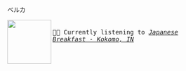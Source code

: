 ベルカ


[<img align="left" width="100" height="100" src="https:&#x2F;&#x2F;lastfm.freetls.fastly.net&#x2F;i&#x2F;u&#x2F;174s&#x2F;5d93403fbc951b7d31fa80ff826b5180.jpg">](https://www.youtube.com/results?search_query=Japanese+Breakfast+Kokomo,+IN)
<big><pre>
<small>
</br>🎵🎶  Currently listening to <i>[Japanese Breakfast - Kokomo, IN](https://www.youtube.com/results?search_query=Japanese+Breakfast+Kokomo,+IN) </i></br></br>
</small></pre></big>


